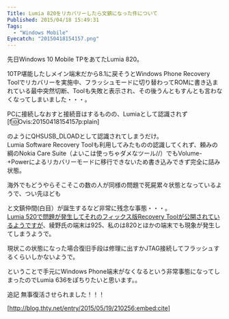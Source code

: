 ```yaml
---
Title: Lumia 820をリカバリーしたら文鎮になった件について
Published: 2015/04/18 15:49:31
Tags:
  - "Windows Mobile"
Eyecatch: "20150418154157.png"
---
```

先日Windows 10 Mobile TPをあてたLumia 820。  

10TP堪能したしメイン端末だから8.1に戻そうとWindows Phone Recovery Toolでリカバリーを実施中、フラッシュモードに切り替わってROMに書き込まれている最中突然切断、Toolも失敗と表示され、その後うんともすんとも言わなくなってしまいました・・・。  

PCに接続しなおすと接続音はするものの、Lumiaとして認識されず
[f:id:Ovis:20150418154157p:plain]

のようにQHSUSB_DLOADとして認識されてしまうだけ。  
Lumia Software Recovery Toolも利用してみたものの認識してくれず、頼みの綱のNokia Care Suite（よいこは使っちゃダメなツール//）でもVolume-+Powerによるリカバリーモードに移行できないため書き込みできず完全に詰み状態。  

海外でもどうやらそこそこの数の人が同様の問題で死屍累々状態となっているようで、つい先ほども

<?# Twitter 589314573754208256 /?>

と文鎮仲間(白目）が誕生するなど非常に残念な事態・・・。  
[Lumia 520で問題が発生してそれのフィックス版Recovery Toolが公開されているようですが](http://answers.microsoft.com/en-us/insider/forum/insider_wintp-insider_repair/lumia-520521devices-unusable-after-using-windows/c5d072d5-c26e-4a02-907d-fde2ca5e34c7)、綾野氏の端末は925、私のは820とほかの端末でも現象が発生してしまうようで。  

現状この状態になった場合復旧手段は修理に出すかJTAG接続してフラッシュするくらいしかないようで。  

ということで手元にWindows Phone端末がなくなるという非常事態になってしまったのでLumia 636をぽちりたいと思います。。  

追記
無事復活させられました！！！  

[http://blog.thty.net/entry/2015/05/19/210256:embed:cite]


